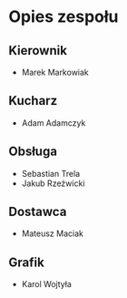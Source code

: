 # Opies zespołu

## Kierownik
- Marek Markowiak

## Kucharz
- Adam Adamczyk

## Obsługa
- Sebastian Trela
- Jakub Rzeźwicki

## Dostawca
- Mateusz Maciak

## Grafik
- Karol Wojtyła
